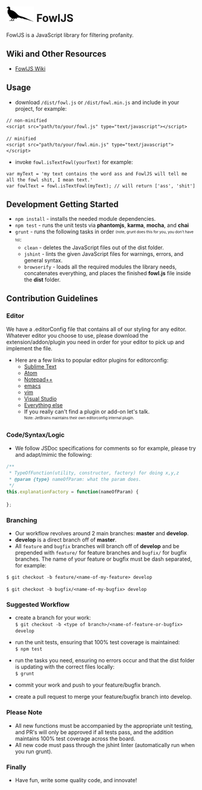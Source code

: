 # ![FowlJS](https://raw.githubusercontent.com/chennighan/FowlJS/master/FowlJS.png) FowlJS #
FowlJS is a JavaScript library for filtering profanity.
  
  
## Wiki and Other Resources ##
* [FowlJS Wiki](https://github.com/chennighan/FowlJS/wiki)

## Usage ##
* download `/dist/fowl.js` or `/dist/fowl.min.js` and include in your project, for example:  
```
// non-minified
<script src="path/to/your/fowl.js" type="text/javascript"></script> 

// minified
<script src="path/to/your/fowl.min.js" type="text/javascript"></script>
```
* invoke `fowl.isTextFowl(yourText)` for example: 
```
var myText = 'my text contains the word ass and FowlJS will tell me all the fowl shit, I mean text.'
var fowlText = fowl.isTextFowl(myText); // will return ['ass', 'shit']
```

## Development Getting Started ##
* `npm install` - installs the needed module dependencies.
* `npm test` - runs the unit tests via **phantomjs**, **karma**, **mocha**, and **chai**
* `grunt` - runs the following tasks in order <sub><sup>(note, grunt does this for you, you don't have to)</sup></sub>:
    * `clean` - deletes the JavaScript files out of the dist folder.
    * `jshint` - lints the given JavaScript files for warnings, errors, and general syntax.
    * `browserify` - loads all the required modules the library needs, concatenates everything, and places the finished **fowl.js** file inside the **dist** folder.
  
    
## Contribution Guidelines ##
### Editor ###
We have a .editorConfig file that contains all of our styling for any editor. Whatever editor you choose to use, please download the extension/addon/plugin you need in order for your editor to pick up and implement the file.

* Here are a few links to popular editor plugins for editorconfig: 
    * [Sublime Text](https://github.com/sindresorhus/editorconfig-sublime)
    * [Atom](https://github.com/sindresorhus/atom-editorconfig)
    * [Notepad++](https://github.com/editorconfig/editorconfig-notepad-plus-plus)
    * [emacs](https://github.com/editorconfig/editorconfig-emacs)
    * [vim](https://github.com/editorconfig/editorconfig-vim)
    * [Visual Studio](https://github.com/editorconfig/editorconfig-visualstudio)
    * [Everything else](https://github.com/editorconfig/)
    * If you really can't find a plugin or add-on let's talk.  
    <sub><sup>Note: JetBrains maintains their own editorconfig internal plugin.</sup></sub>

### Code/Syntax/Logic ###
* We follow JSDoc specifications for comments so for example, please try and adapt/mimic the following:
```javascript
/**
 * TypeOfFunction(utility, constructor, factory) for doing x,y,z
 * @param {type} nameOfParam: what the param does.
 */
this.explanationFactory = function(nameOfParam) {

};
```
### Branching ###
* Our workflow revolves around 2 main branches: **master** and **develop**.
* **develop** is a direct branch off of **master**.
* All `feature` and `bugfix` branches will branch off of **develop** and be prepended with `feature/` for feature branches and `bugfix/` for bugfix branches. The name of your feature or bugfix must be dash separated, for example:  
```
$ git checkout -b feature/<name-of-my-feature> develop

$ git checkout -b bugfix/<name-of-my-bugfix> develop
```

### Suggested Workflow ###
* create a branch for your work:  
 `$ git checkout -b <type of branch>/<name-of-feature-or-bugfix> develop`
 
* run the unit tests, ensuring that 100% test coverage is maintained:  
`$ npm test`  

* run the tasks you need, ensuring no errors occur and that the dist folder is updating with the correct files locally:  
 `$ grunt`

* commit your work and push to your feature/bugfix branch.
* create a pull request to merge your feature/bugfix branch into develop.

### Please Note ###
* All new functions must be accompanied by the appropriate unit testing, and PR's will only be approved if all tests pass, and the addition maintains 100% test coverage across the board.
* All new code must pass through the jshint linter (automatically run when you run grunt).

### Finally ###
* Have fun, write some quality code, and innovate!